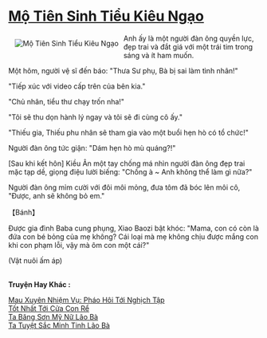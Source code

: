 <a href="https://truyenwiki.net/mo-tien-sinh-tieu-kieu-ngao.35506/" title="Mộ Tiên Sinh Tiểu Kiêu Ngạo"><h1>Mộ Tiên Sinh Tiểu Kiêu Ngạo</h1></a><div style="display:table"><img align="right" style="float: left; padding: 10px;" src="https://truyenwiki.net/a/img/str/src/35506.jpg" alt="Mộ Tiên Sinh Tiểu Kiêu Ngạo">Anh ấy là một người đàn ông quyền lực, đẹp trai và đắt giá với một trái tim trong sáng và ít ham muốn.<p></p> Một hôm, người vệ sĩ đến báo: "Thưa Sư phụ, Bà bị sai làm tình nhân!"<p></p> "Tiếp xúc với video cấp trên của bên kia."<p></p> "Chủ nhân, tiểu thư chạy trốn nha!"<p></p> "Tôi sẽ thu dọn hành lý ngay và tôi sẽ đi cùng cô ấy."<p></p> "Thiếu gia, Thiếu phu nhân sẽ tham gia vào một buổi hẹn hò có tổ chức!"<p></p> Người đàn ông tức giận: "Dám hẹn hò mù quáng?!"<p></p> [Sau khi kết hôn] Kiều Ân một tay chống má nhìn người đàn ông đẹp trai mặc tạp dề, giọng điệu lười biếng: "Chồng à ~ Anh không thể làm gì nữa?"<p></p> Người đàn ông mỉm cười với đôi môi mỏng, đưa tôm đã bóc lên môi cô, "Được, anh sẽ không bỏ em."<p></p> 【Bánh】<p></p> Được gia đình Baba cung phụng, Xiao Baozi bật khóc: "Mama, con có còn là đứa con bé bỏng của mẹ không? Cái loại mà mẹ không chịu được mắng con khi con phạm lỗi, vậy mà ôm con một cái?"<p></p> (Vật nuôi ấm áp)</div><p><br><b>Truyện Hay Khác :</b></p><a href="https://truyenwiki.net/mau-xuyen-nhiem-vu-phao-hoi-toi-nghich-tap.39055/" alt="Mau Xuyên Nhiệm Vụ: Pháo Hôi Tới Nghịch Tập">Mau Xuyên Nhiệm Vụ: Pháo Hôi Tới Nghịch Tập</a><br/><a href="https://github.com/nownovels/wikidich/tree/master/truyenhay/35469" alt="Tốt Nhất Tới Cửa Con Rể">Tốt Nhất Tới Cửa Con Rể</a><br/><a href="https://github.com/nownovels/wikidich/tree/master/truyenhay/35635" alt="Ta Băng Sơn Mỹ Nữ Lão Bà">Ta Băng Sơn Mỹ Nữ Lão Bà</a><br/><a href="https://github.com/nownovels/wikidich/tree/master/truyenhay/40037" alt="Ta Tuyệt Sắc Minh Tinh Lão Bà">Ta Tuyệt Sắc Minh Tinh Lão Bà</a><br/>